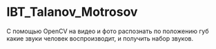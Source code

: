 ﻿# IBT_Talanov_Motrosov

С помощью OpenCV на видео и фото распознать по положению губ какие звуки человек воспроизводит, и получить набор звуков.  

